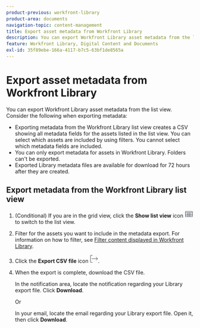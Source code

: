 ```yaml
---
product-previous: workfront-library
product-area: documents
navigation-topic: content-management
title: Export asset metadata from Workfront Library
description: You can export Workfront Library asset metadata from the list view. Consider the following when exporting metadata - EDIT ME.
feature: Workfront Library, Digital Content and Documents
exl-id: 35f89ebe-166a-4117-b7c5-63bf1de8565a
---
```

# Export asset metadata from Workfront Library

You can export Workfront Library asset metadata from the list view. Consider the following when exporting metadata:

* Exporting metadata from the Workfront Library list view creates a CSV showing all metadata fields for the assets listed in the list view. You can select which assets are included by using filters. You cannot select which metadata fields are included.
* You can only export metadata for assets in Workfront Library. Folders can't be exported.
* Exported Library metadata files are available for download for 72 hours after they are created.

## Export metadata from the Workfront Library list view

1. (Conditional) If you are in the grid view, click the **Show list view** icon ![](assets/list-view-icon.png)to switch to the list view.

1. Filter for the assets you want to include in the metadata export. For information on how to filter, see [Filter content displayed in Workfront Library](../../workfront-library/content-management/basics/filter-content-displayed.md).
1. Click the **Export CSV file** icon ![](assets/export-library-list-icon.png).

1. When the export is complete, download the CSV file.

   In the notification area, locate the notification regarding your Library export file. Click **Download**.

   Or

   In your email, locate the email regarding your Library export file. Open it, then click **Download**.
